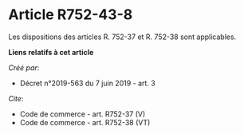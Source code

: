 # Article R752-43-8

Les dispositions des articles R. 752-37 et R. 752-38 sont applicables.

**Liens relatifs à cet article**

_Créé par_:

  - Décret n°2019-563 du 7 juin 2019 - art. 3

_Cite_:

  - Code de commerce - art. R752-37 (V)
  - Code de commerce - art. R752-38 (VT)
